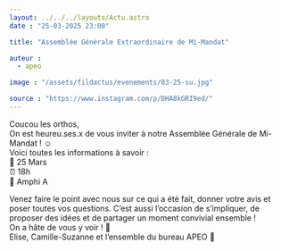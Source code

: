 ```yaml
---
layout: ../../../layouts/Actu.astro
date : "25-03-2025 23:00"

title: "Assemblée Générale Extraordinaire de Mi-Mandat"

auteur :
  - apeo

image : "/assets/fildactus/evenements/03-25-su.jpg"

source : "https://www.instagram.com/p/DHA8kGRI9ed/"
---
```


Coucou les orthos,  
On est heureu.ses.x de vous inviter à notre Assemblée Générale de Mi-Mandat ! ☺️  
Voici toutes les informations à savoir :  
📅 25 Mars  
⏰ 18h  
 📍 Amphi A

Venez faire le point avec nous sur ce qui a été fait, donner votre avis et poser toutes vos questions. C’est aussi l’occasion de s’impliquer, de proposer des idées et de partager un moment convivial ensemble !  
On a hâte de vous y voir ! 💋  
Elise, Camille-Suzanne et l’ensemble du bureau APEO 💜